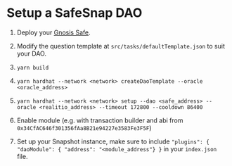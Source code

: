 # Setup a SafeSnap DAO

1. Deploy your [Gnosis Safe](https://gnosis-safe.io).

2. Modify the question template at `src/tasks/defaultTemplate.json` to suit your DAO.

3. `yarn build`

4. `yarn hardhat --network <network> createDaoTemplate --oracle <oracle_address>`

5. `yarn hardhat --network <network> setup --dao <safe_address> --oracle <realitio_address> --timeout 172800 --cooldown 86400`

6. Enable module (e.g. with transaction builder and abi from `0x34CfAC646f301356fAa8B21e94227e3583Fe3F5F`)

7. Set up your Snapshot instance, make sure to include `"plugins": { "daoModule": { "address": "<module_address"} }` in your `index.json` file.
